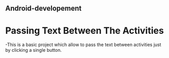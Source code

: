 ## Android-developement

# Passing Text Between The Activities
-This is a basic project which allow to pass the text between activities just by clicking a single button.
